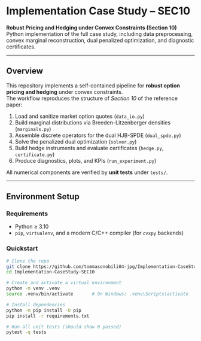 # Implementation Case Study – SEC10

**Robust Pricing and Hedging under Convex Constraints (Section 10)**  
Python implementation of the full case study, including data preprocessing, convex marginal reconstruction, dual penalized optimization, and diagnostic certificates.

---

## Overview

This repository implements a self-contained pipeline for **robust option pricing and hedging** under convex constraints.  
The workflow reproduces the structure of *Section 10* of the reference paper:

1. Load and sanitize market option quotes (`data_io.py`)
2. Build marginal distributions via Breeden–Litzenberger densities (`marginals.py`)
3. Assemble discrete operators for the dual HJB-SPDE (`dual_spde.py`)
4. Solve the penalized dual optimization (`solver.py`)
5. Build hedge instruments and evaluate certificates (`hedge.py`, `certificate.py`)
6. Produce diagnostics, plots, and KPIs (`run_experiment.py`)

All numerical components are verified by **unit tests** under `tests/`.

---

## Environment Setup

### Requirements
- Python ≥ 3.10
- `pip`, `virtualenv`, and a modern C/C++ compiler (for `cvxpy` backends)

### Quickstart

```bash
# Clone the repo
git clone https://github.com/tommasonobili04-jpg/Implementation-CaseStudy-SEC10.git
cd Implementation-CaseStudy-SEC10

# Create and activate a virtual environment
python -m venv .venv
source .venv/bin/activate       # On Windows: .venv\Scripts\activate

# Install dependencies
python -m pip install -U pip
pip install -r requirements.txt

# Run all unit tests (should show 8 passed)
pytest -q tests

